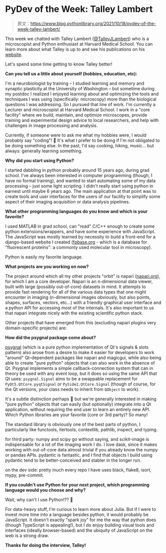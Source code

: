 # PyDev of the Week: Talley Lambert

> 原文：<https://www.blog.pythonlibrary.org/2021/10/18/pydev-of-the-week-talley-lambert/>

This week we chatted with Talley Lambert ([@TalleyJLambert](https://twitter.com/TalleyJLambert)) who is a microscopist and Python enthusiast at Harvard Medical School. You can learn more about what Talley is up to and see his publications on his [website](https://www.talleylambert.com/).

Let's spend some time getting to know Talley better!

**Can you tell us a little about yourself (hobbies, education, etc):**

I'm a neurobiologist by training – I studied learning and memory and synaptic plasticity at the University of Washington – but sometime during my postdoc I realized I enjoyed learning about and optimizing the tools and techniques I was using (specifically: microscopy) more than the biological questions I was addressing. So I pursued that line of work. I'm currently a Lecturer and microscopist at Harvard Medical School. I work in a "core facility" where we build, maintain, and optimize microscopes, provide training and experimental design advice to local researchers, and help with challenges in image processing and analysis.

Currently, if someone were to ask me what my hobbies were, I would probably say "coding"! 🙂 It's what I prefer to be doing if I'm not obligated to be doing something else. In the past, I'd say cooking, hiking, music... but always: generally learning something.

**Why did you start using Python?**

I started dabbling in python probably around 15 years ago, during grad school. I've always been interested in computer programming (though, I have no formal training), and wanted to start automating some of my data processing – just some light scripting. I didn't really start using python in earnest until maybe 6 years ago. The main application at that point was to create tools and user interfaces for the users of our facility to simplify some aspect of their imaging acquisition or data analysis pipelines.

**What other programming languages do you know and which is your favorite?**

I used MATLAB in grad school, can "read" C/C++ enough to create some python extensions/wrappers, and have some experience with JavaScript. The JavaScript was mostly learned by necessity to build a front-end for a django-based website I created ([fpbase.org](http://fpbase.org) - which is a database for "fluorescent proteins": a commonly used molecular tool in microscopy).

Python is easily my favorite language.

**What projects are you working on now?**

The project around which all my other projects "orbit" is napari ([napari.org](http://napari.org/)), for which I am a core developer. Napari is an n-dimensional data viewer, built with large (possibly out-of-core) datasets in mind. It attempts to provide fast rendering for all of the various data types that one might encounter in imaging (n-dimensional images obviously, but also points, shapes, surfaces, vectors, etc...) with a friendly graphical user interface and a python API for accessing most of the internals. It's also important to us that napari integrate nicely with the existing scientific python stack.

Other projects that have emerged from this (excluding napari plugins very domain-specific projects) are:

**How did the psygnal package come about?**

[psygnal](https://github.com/tlambert03/psygnal) (which is a pure python implementation of Qt's signals & slots pattern) also arose from a desire to make it easier for developers to work "around" Qt-dependent packages like napari and magicgui, while also being able to create "pure python" objects that can also work in the absence of Qt. Psygnal implements a simple callback-connection system that can in theory be used with any event loop, but it does so using the same API that Qt uses: `psygnal.Signal` aims to be a swappable replacement for `PyQt5.QtCore.pyqtSignal` or `PySide2.QtCore.Signal` (though of course, for the Qt versions, your class needs to inherit from `QObject` to work).

It's a subtle distinction perhaps 🙂 but we're generally interested in making "pure python" objects that can easily (but optionally) integrate into a Qt application, without requiring the end user to learn an entirely new API.
Which Python libraries are your favorite (core or 3rd party)?
So many!

The standard library is obviously one of the best parts of python, I particularly like functools, itertools, contextlib, pathlib, inspect, and typing.

for third party: numpy and scipy go without saying, and scikit-image is indispensable for a lot of the imaging work I do. I love dask, since it makes working with out-of-core data almost trivial if you already know the numpy or pandas APIs. pydantic is fantastic, and I find that objects I build using pydantic tend to be better-conceived and stabler in the longer run.

on the dev side: pretty much every repo I have uses black, flake8, isort, mypy, pre-commit.

**If you couldn't use Python for your next project, which programming language would you choose and why?**

Wait, why can't I use Python!?? 🙂

For data-heavy stuff, I'm curious to learn more about Julia. But if I were to invest more time into a language besides python, it would probably be JavaScript. It doesn't exactly "spark joy" for me the way that python does (though TypeScript is appealing!), but I do enjoy building visual tools and interfaces (ideally browser-based) and the ubiquity of JavaScript on the web is a strong draw.

**Thanks for doing the interview, Talley!**